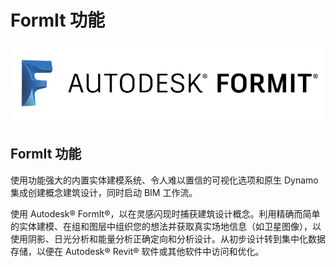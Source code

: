 # FormIt 功能

![](<../.gitbook/assets/b5030b43-df24-4259-ad6a-94bcad61bc78 (1).png>)

## FormIt 功能

使用功能强大的内置实体建模系统、令人难以置信的可视化选项和原生 Dynamo 集成创建概念建筑设计，同时启动 BIM 工作流。

使用 Autodesk® FormIt®，以在灵感闪现时捕获建筑设计概念。利用精确而简单的实体建模、在组和图层中组织您的想法并获取真实场地信息（如卫星图像），以使用阴影、日光分析和能量分析正确定向和分析设计。从初步设计转到集中化数据存储，以便在 Autodesk® Revit® 软件或其他软件中访问和优化。
